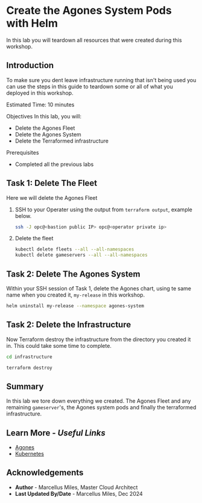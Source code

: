 # Create the Agones System Pods with Helm

In this lab you will teardown all resources that were created during this workshop.

## Introduction

To make sure you dent leave infrastructure running that isn't being used you can use the steps in this guide to teardown some or all of what you deployed in this workshop.

Estimated Time: 10 minutes

Objectives
In this lab, you will:
 - Delete the Agones Fleet
 - Delete the Agones System
 - Delete the Terraformed infrastructure

Prerequisites
 - Completed all the previous labs

## **Task 1**: Delete The Fleet

Here we will delete the Agones Fleet

1. SSH to your Operater using the output from `terraform output`, example below.

    ```bash
    ssh -J opc@<bastion public IP> opc@<operator private ip>
    ```

2. Delete the fleet

    ```bash
    kubectl delete fleets --all --all-namespaces
    kubectl delete gameservers --all --all-namespaces
    ```

## **Task 2**: Delete The Agones System

Within your SSH session of Task 1, delete the Agones chart, using te same name when you created it, `my-release` in this workshop.

   ```bash
   helm uninstall my-release --namespace agones-system
   ```

## **Task 2**: Delete the Infrastructure

Now Terraform destroy the infrastructure from the directory you created it in. This could take some time to complete.

   ```bash
   cd infrastructure

   terraform destroy
   ```

## **Summary**

In this lab we tore down everything we created.  The Agones Fleet and any remaining `gameserver`'s, the Agones system pods and finally the terraformed infrastructure.

## Learn More - *Useful Links*

- [Agones](https://agones.dev/site/docs/)
- [Kubernetes](https://kubernetes.io/)

## **Acknowledgements**

 - **Author** - Marcellus Miles, Master Cloud Architect
 - **Last Updated By/Date** - Marcellus Miles, Dec 2024